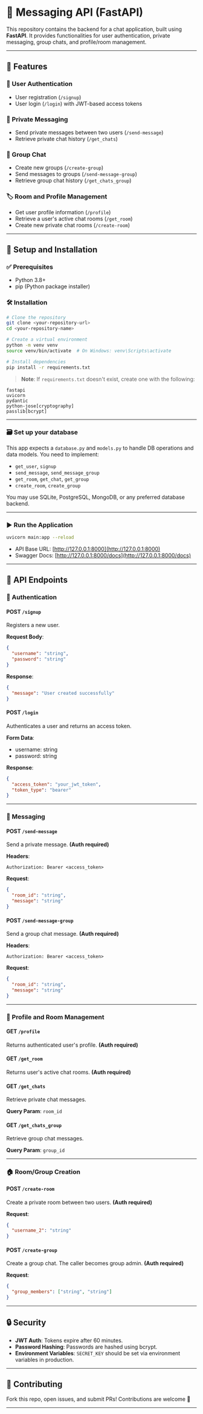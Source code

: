 # 📩 Messaging API (FastAPI)

This repository contains the backend for a chat application, built using **FastAPI**. It provides functionalities for user authentication, private messaging, group chats, and profile/room management.

---

## 🚀 Features

### 🔐 User Authentication
- User registration (`/signup`)
- User login (`/login`) with JWT-based access tokens

### 💬 Private Messaging
- Send private messages between two users (`/send-message`)
- Retrieve private chat history (`/get_chats`)

### 👥 Group Chat
- Create new groups (`/create-group`)
- Send messages to groups (`/send-message-group`)
- Retrieve group chat history (`/get_chats_group`)

### 🏷️ Room and Profile Management
- Get user profile information (`/profile`)
- Retrieve a user's active chat rooms (`/get_room`)
- Create new private chat rooms (`/create-room`)

---

## 🧪 Setup and Installation

### ✅ Prerequisites
- Python 3.8+
- pip (Python package installer)

### 🛠 Installation

```bash
# Clone the repository
git clone <your-repository-url>
cd <your-repository-name>

# Create a virtual environment
python -m venv venv
source venv/bin/activate  # On Windows: venv\Scripts\activate

# Install dependencies
pip install -r requirements.txt
```

> **Note**: If `requirements.txt` doesn't exist, create one with the following:

```
fastapi
uvicorn
pydantic
python-jose[cryptography]
passlib[bcrypt]
```

---

### 🗃️ Set up your database

This app expects a `database.py` and `models.py` to handle DB operations and data models. You need to implement:

- `get_user`, `signup`
- `send_message`, `send_message_group`
- `get_room`, `get_chat`, `get_group`
- `create_room`, `create_group`

You may use SQLite, PostgreSQL, MongoDB, or any preferred database backend.

---

### ▶️ Run the Application

```bash
uvicorn main:app --reload
```

- API Base URL: [http://127.0.0.1:8000](http://127.0.0.1:8000)
- Swagger Docs: [http://127.0.0.1:8000/docs](http://127.0.0.1:8000/docs)

---

## 📘 API Endpoints

### 🔐 Authentication

#### POST `/signup`
Registers a new user.

**Request Body**:
```json
{
  "username": "string",
  "password": "string"
}
```

**Response**:
```json
{
  "message": "User created successfully"
}
```

#### POST `/login`
Authenticates a user and returns an access token.

**Form Data**:
- username: string
- password: string

**Response**:
```json
{
  "access_token": "your_jwt_token",
  "token_type": "bearer"
}
```

---

### 💬 Messaging

#### POST `/send-message`
Send a private message. **(Auth required)**

**Headers**:
```
Authorization: Bearer <access_token>
```

**Request**:
```json
{
  "room_id": "string",
  "message": "string"
}
```

#### POST `/send-message-group`
Send a group chat message. **(Auth required)**

**Headers**:
```
Authorization: Bearer <access_token>
```

**Request**:
```json
{
  "room_id": "string",
  "message": "string"
}
```

---

### 🧑 Profile and Room Management

#### GET `/profile`
Returns authenticated user's profile. **(Auth required)**

#### GET `/get_room`
Returns user's active chat rooms. **(Auth required)**

#### GET `/get_chats`
Retrieve private chat messages.

**Query Param**: `room_id`

#### GET `/get_chats_group`
Retrieve group chat messages.

**Query Param**: `group_id`

---

### 🏠 Room/Group Creation

#### POST `/create-room`
Create a private room between two users. **(Auth required)**

**Request**:
```json
{
  "username_2": "string"
}
```

#### POST `/create-group`
Create a group chat. The caller becomes group admin. **(Auth required)**

**Request**:
```json
{
  "group_members": ["string", "string"]
}
```

---

## 🔒 Security

- **JWT Auth**: Tokens expire after 60 minutes.
- **Password Hashing**: Passwords are hashed using bcrypt.
- **Environment Variables**: `SECRET_KEY` should be set via environment variables in production.

---

## 🤝 Contributing

Fork this repo, open issues, and submit PRs! Contributions are welcome 🚀

---
